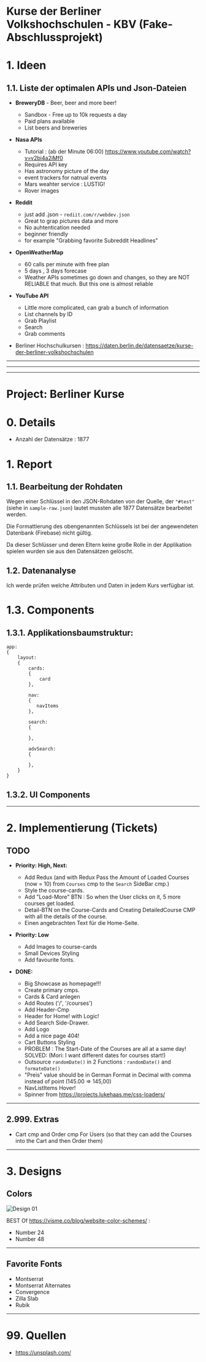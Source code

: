 # Kurse der Berliner Volkshochschulen - KBV (Fake-Abschlussprojekt)

# 1. Ideen
## 1.1. Liste der optimalen APIs und Json-Dateien

* __BreweryDB__ - Beer, beer and more beer!
    * Sandbox - Free up to 10k requests a day
    * Paid plans available
    * List beers and breweries

* __Nasa APIs__
    * Tutorial : (ab der Minute 06:00) https://www.youtube.com/watch?v=v2bi4a2iMf0 
    * Requires API key
    * Has astronomy picture of the day
    * event trackers for natrual events
    * Mars weahter service : LUSTIG!
    * Rover images
    
* __Reddit__
    * just add .json - ``rediit.com/r/webdev.json``
    * Great to grap pictures data and more
    * No auhtentication needed
    * beginner friendly
    * for example "Grabbing favorite Subreddit Headlines"
    
* __OpenWeatherMap__
    * 60 calls per minute with free plan
    * 5 days , 3 days forecase
    * Weather APIs sometimes go down and changes, so they are NOT RELIABLE that much. But this one is almost reliable
    
* __YouTube API__
    * Little more complicated, can grab a bunch of information
    * List channels by ID
    * Grab Playlist
    * Search
    * Grab comments

* Berliner Hochschulkursen : https://daten.berlin.de/datensaetze/kurse-der-berliner-volkshochschulen
___
___
___

# Project: Berliner Kurse

# 0. Details
* Anzahl der Datensätze : 1877

# 1. Report

## 1.1. Bearbeitung der Rohdaten
Wegen einer Schlüssel in den JSON-Rohdaten von der Quelle, der ``"#test"`` (siehe in ``sample-raw.json``) lautet mussten alle 1877 Datensätze bearbeitet werden. 

Die Formattierung des obengenannten Schlüssels ist bei der angewendeten Datenbank (Firebase) nicht gültig.

Da dieser Schlüsser und deren Eltern keine große Rolle in der Applikation spielen wurden sie aus den Datensätzen gelöscht. 

## 1.2. Datenanalyse
Ich werde prüfen welche Attributen und Daten in jedem Kurs verfügbar ist.

# 1.3. Components

## 1.3.1. Applikationsbaumstruktur:
```
app: 
{
    layout: 
    {
        cards: 
        {
            card   
        },

        nav: 
        {
           navItems    
        },

        search: 
        {
               
        },

        advSearch: 
        {
               
        },
    }
}
```



## 1.3.2. UI Components
 
___

# 2. Implementierung (Tickets)
## TODO 
* __Priority: High, Next:__
    * Add Redux (and with Redux Pass the Amount of Loaded Courses (now = 10) from ``Courses`` cmp to the ``Search`` SideBar cmp.)
    * Style the course-cards.
    * Add "Load-More" BTN : So when the User clicks on it, 5 more courses get loaded.
    * Detail-BTN on the Course-Cards and Creating DetailedCourse CMP with all the details of the course.
    * Einen angebrachten Text für die Home-Seite.

* __Priority: Low__
    * Add Images to course-cards
    * Small Devices Styling
    * Add favourite fonts.

* __DONE:__  
    * Big Showcase as homepage!!!
    * Create primary cmps.
    * Cards & Card anlegen
    * Add Routes ('/', '/courses')
    * Add Header-Cmp
    * Header for Home! with Logic!
    * Add Search Side-Drawer.
    * Add Logo
    * Add a nice page 404!
    * Cart Buttons Styling
    * PROBLEM : The Start-Date of the Courses are all at a same day! SOLVED: (Mori: I want different dates for courses start!)
    * Outsource ``randomDate()`` in 2 Functions : ``randomDate()`` and ``formateDate()``
    * "Preis" value should be in German Format in Decimal with comma instead of point (145.00 => 145,00)
    * NavListItems Hover!
    * Spinner from https://projects.lukehaas.me/css-loaders/
___

## 2.999. Extras
* Cart cmp and Order cmp For Users (so that they can add the Courses into the Cart and then Order them)
___

# 3. Designs

## Colors

![Design 01](./bilder/design-inspiration-01.png)

BEST Of https://visme.co/blog/website-color-schemes/ :

* Number 24
* Number 48
___

## Favorite Fonts

* Montserrat
* Montserrat Alternates
* Convergence
* Zilla Slab
* Rubik

___

# 99. Quellen
* https://unsplash.com/